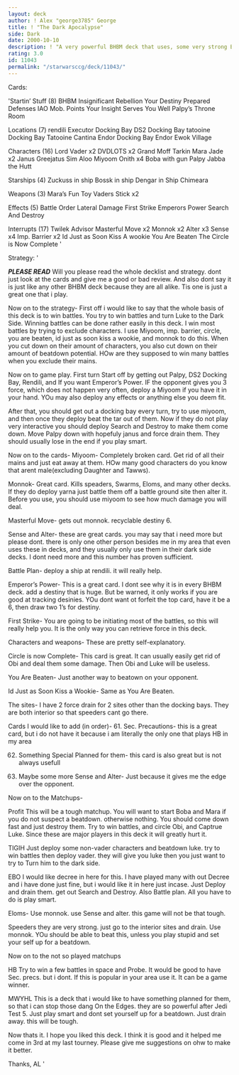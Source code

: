 ```yaml
---
layout: deck
author: ! Alex "george3785" George
title: ! "The Dark Apocalypse"
side: Dark
date: 2000-10-10
description: ! "A very powerful BHBM deck that uses, some very strong BHBM decks and combines them."
rating: 3.0
id: 11043
permalink: "/starwarsccg/deck/11043/"
---
```

Cards: 

'Startin’ Stuff (8)
BHBM
Insignificant Rebellion
Your Destiny
Prepared Defenses
IAO
Mob. Points
Your Insight Serves You Well
Palpy’s Throne Room

Locations (7)
rendili
Executor Docking Bay
DS2 Docking Bay
tatooine Docking Bay
Tatooine Cantina
Endor Docking Bay
Endor Ewok Village

Characters (16)
Lord Vader x2
DVDLOTS x2
Grand Moff Tarkin
Mara Jade x2
Janus Greejatus
Sim Aloo
Miyoom Onith x4
Boba with gun
Palpy
Jabba the Hutt

Starships (4)
Zuckuss in ship
Bossk in ship
Dengar in Ship
Chimeara

Weapons (3)
Mara’s Fun Toy
Vaders Stick x2

Effects (5)
Battle Order
Lateral Damage
First Strike
Emperors Power
Search And Destroy

Interrupts (17)
Twilek Advisor
Masterful Move x2
Monnok x2
Alter x3
Sense x4
Imp. Barrier x2
Id Just as Soon Kiss A wookie
You Are Beaten
The Circle is Now Complete '

Strategy: '

***PLEASE READ***
Will you please read the whole decklist and strategy. dont just look at the cards and give me a good or bad review. And also dont say it is just like any other BHBM deck because they are all alike. Tis one is just a great one that i play.

Now on to the strategy-
First off i would like to say that the whole basis of this deck is to win battles. You try to win battles and turn Luke to the Dark Side. Winning battles can be done rather easily in this deck. I win most battles by trying to exclude characters. I use Miyoom, imp. barrier, circle, you are beaten, id just as soon kiss a wookie, and monnok to do this. When you cut down on their amount of characters, you also cut down on their amount of beatdown potential. HOw are they supposed to win many battles when you exclude their mains.

Now on to game play.
First turn Start off by getting out Palpy, DS2 Docking Bay, Rendili, and If you want Emperor’s Power. IF the opponent gives you 3 force, which does not happen very often, deploy a Miyoom if you have it in your hand. YOu may also deploy any effects or anything else you deem fit.

After that, you should get out a docking bay every turn, try to use miyoom, and then once they deploy beat the tar out of them. Now if they do not play very interactive you should deploy Search and Destroy to make them come down. Move Palpy down with hopefuly janus and force drain them. They should usually lose in the end if you play smart.

Now on to the cards-
Miyoom- Completely broken card. Get rid of all their mains and just eat away at them. HOw many good characters do you know that arent male(excluding Daughter and Tawws).

Monnok- Great card. Kills speaders, Swarms, Eloms, and many other decks. If they do deploy yarna just battle them off a battle ground site then alter it. Before you use, you should use miyoom to see how much damage you will deal.

Masterful Move- gets out monnok. recyclable destiny 6.

Sense and Alter- these are great cards. you may say that i need more but please dont. there is only one other person besides me in my area that even uses these in decks, and they usually only use them in their dark side decks. I dont need more and this number has proven sufficient.

Battle Plan- deploy a ship at rendili. it will really help.

Emperor’s Power- This is a great card. I dont see why it is in every BHBM deck. add a destiny that is huge. But be warned, it only works if you are good at tracking desinies. YOu dont want ot forfeit the top card, have it be a 6, then draw two 1’s for destiny.

First Strike- You are going to be initiating most of the battles, so this will really help you. It is the only way you can retrieve force in this deck.

Characters and weapons- These are pretty self-explanatory.

Circle is now Complete- This card is great. It can usually easily get rid of Obi and deal them some damage. Then Obi and Luke will be useless.

You Are Beaten- Just another way to beatown on your opponent.

Id Just as Soon Kiss a Wookie- Same as You Are Beaten.

The sites- I have 2 force drain for 2 sites other than the docking bays. They are both interior so that speeders cant go there.

Cards I would like to add (in order)-
61. Sec. Precautions- this is a great card, but i do not have it because i am literally the only one that plays HB in my area

62. Something Special Planned for them- this card is also great but is not always usefull

63. Maybe some more Sense and Alter- Just because it gives me the edge over the opponent.

Now on to the Matchups-

Profit This will be a tough matchup. You will want to start Boba and Mara if you do not suspect a beatdown. otherwise nothing. You should come down fast and just destroy them. Try to win battles, and circle Obi, and Captrue Luke. Since these are major players in this deck it will greatly hurt it.

TIGIH Just deploy some non-vader characters and beatdown luke. try to win battles then deploy vader. they will give you luke then you just want to try to Turn him to the dark side.

EBO I would like decree in here for this. I have played many with out Decree and i have done just fine, but i would like it in here just incase. Just Deploy and drain them. get out Search and Destroy. Also Battle plan. All you have to do is play smart.

Eloms- Use monnok. use Sense and alter. this game will not be that tough.

Speeders they are very strong. just go to the interior sites and drain. Use monnok. YOu should be able to beat this, unless you play stupid and set your self up for a beatdown.

Now on to the not so played matchups

HB Try to win a few battles in space and Probe. It would be good to have Sec. precs. but i dont. If this is popular in your area use it. It can be a game winner.

MWYHL This is a deck that i would like to have something planned for them, so that i can stop those dang On the Edges. they are so powerful after Jedi Test 5. Just play smart and dont set yourself up for a beatdown. Just drain away. this will be tough.

Now thats it. I hope you liked this deck. I think it is good and it helped me come in 3rd at my last tourney. Please give me suggestions on ohw to make it better.

Thanks,
AL '
